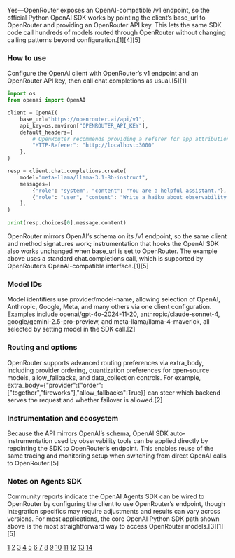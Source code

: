 Yes—OpenRouter exposes an OpenAI-compatible /v1 endpoint, so the official Python OpenAI SDK works by pointing the client’s base_url to OpenRouter and providing an OpenRouter API key. This lets the same SDK code call hundreds of models routed through OpenRouter without changing calling patterns beyond configuration.[1][4][5]

### How to use

Configure the OpenAI client with OpenRouter’s v1 endpoint and an OpenRouter API key, then call chat.completions as usual.[5][1]

```python
import os
from openai import OpenAI

client = OpenAI(
    base_url="https://openrouter.ai/api/v1",
    api_key=os.environ["OPENROUTER_API_KEY"],
    default_headers={
        # OpenRouter recommends providing a referer for app attribution
        "HTTP-Referer": "http://localhost:3000"
    },
)

resp = client.chat.completions.create(
    model="meta-llama/llama-3.1-8b-instruct",
    messages=[
        {"role": "system", "content": "You are a helpful assistant."},
        {"role": "user", "content": "Write a haiku about observability."},
    ],
)

print(resp.choices[0].message.content)
```

OpenRouter mirrors OpenAI’s schema on its /v1 endpoint, so the same client and method signatures work; instrumentation that hooks the OpenAI SDK also works unchanged when base_url is set to OpenRouter. The example above uses a standard chat.completions call, which is supported by OpenRouter’s OpenAI-compatible interface.[1][5]

### Model IDs

Model identifiers use provider/model-name, allowing selection of OpenAI, Anthropic, Google, Meta, and many others via one client configuration. Examples include openai/gpt-4o-2024-11-20, anthropic/claude-sonnet-4, google/gemini-2.5-pro-preview, and meta-llama/llama-4-maverick, all selected by setting model in the SDK call.[2]

### Routing and options

OpenRouter supports advanced routing preferences via extra_body, including provider ordering, quantization preferences for open‑source models, allow_fallbacks, and data_collection controls. For example, extra_body={"provider":{"order":["together","fireworks"],"allow_fallbacks":True}} can steer which backend serves the request and whether failover is allowed.[2]

### Instrumentation and ecosystem

Because the API mirrors OpenAI’s schema, OpenAI SDK auto-instrumentation used by observability tools can be applied directly by repointing the SDK to OpenRouter’s endpoint. This enables reuse of the same tracing and monitoring setup when switching from direct OpenAI calls to OpenRouter.[5]

### Notes on Agents SDK

Community reports indicate the OpenAI Agents SDK can be wired to OpenRouter by configuring the client to use OpenRouter’s endpoint, though integration specifics may require adjustments and results can vary across versions. For most applications, the core OpenAI Python SDK path shown above is the most straightforward way to access OpenRouter models.[3][1][5]

[1](https://openrouter.ai/docs/community/open-ai-sdk)
[2](https://snyk.io/articles/openrouter-in-python-use-any-llm-with-one-api-key/)
[3](https://www.reddit.com/r/openrouter/comments/1jcrejo/has_anybody_gotten_the_openai_agents_sdk_working/)
[4](https://openrouter.ai/openai/gpt-5/api)
[5](https://arize.com/docs/ax/integrations/llm-providers/openrouter/openrouter-tracing)
[6](https://www.youtube.com/watch?v=mtnoR2lQOI8)
[7](https://ai.pydantic.dev/models/openai/)
[8](https://openrouter.ai/openai/o3/api)
[9](https://www.reddit.com/r/ollama/comments/1hske56/can_openai_sdk_be_used_with_locally_hosted/)
[10](https://openrouter.ai/docs/quickstart)
[11](https://docs.letta.com/guides/server/providers/openai-proxy)
[12](https://www.reddit.com/r/LangChain/comments/1kcudql/using_langchain_chatopenai_with_openrouter_how_to/)
[13](https://gist.github.com/rbiswasfc/f38ea50e1fa12058645e6077101d55bb)
[14](https://langfuse.com/integrations/gateways/openrouter)

